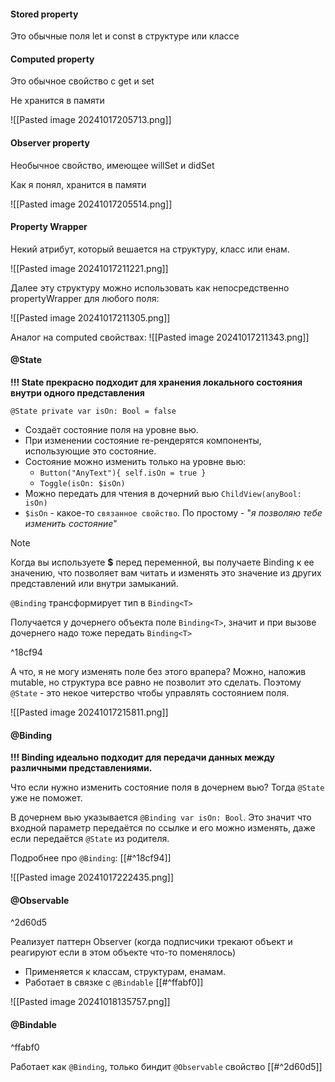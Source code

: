 
#### Stored property
Это обычные поля let и const в структуре или классе

#### Computed property
Это обычное свойство с get и set

Не хранится в памяти

![[Pasted image 20241017205713.png]]
#### Observer property
Необычное свойство, имеющее willSet и didSet

Как я понял, хранится в памяти

![[Pasted image 20241017205514.png]]

#### Property Wrapper

Некий атрибут, который вешается на структуру, класс или енам.

![[Pasted image 20241017211221.png]]

Далее эту структуру можно использовать как непосредственно propertyWrapper для любого поля:

![[Pasted image 20241017211305.png]]

Аналог на computed свойствах:
![[Pasted image 20241017211343.png]]

#### @State

**!!! State прекрасно подходит для хранения локального состояния внутри одного представления**

`@State private var isOn: Bool = false`

- Создаёт состояние поля на уровне вью.
- При изменении состояние re-рендерятся компоненты, использующие это состояние.
- Состояние можно изменить только на уровне вью:
	- `Button("AnyText"){ self.isOn = true }`
	- `Toggle(isOn: $isOn)`
- Можно передать для чтения в дочерний вью `ChildView(anyBool: isOn)`
- `$isOn` - какое-то `связанное свойство`. По простому - "*я позволяю тебе изменить состояние*"

> [!NOTE]
> Когда вы используете **$** перед переменной, вы получаете Binding к ее значению, что позволяет вам читать и изменять это значение из других представлений или внутри замыканий.
> 
> `@Binding` трансформирует тип в `Binding<T>`
> 
> Получается у дочернего объекта поле `Binding<T>`, значит и при вызове дочернего надо тоже передать `Binding<T>`
> 

^18cf94

А что, я не могу изменять поле без этого врапера? Можно, наложив mutable, но структура все равно не позволит это сделать. Поэтому `@State` - это некое читерство чтобы управлять состоянием поля.

![[Pasted image 20241017215811.png]]

#### @Binding

**!!! Binding идеально подходит для передачи данных между различными представлениями.**

Что если нужно изменить состояние поля в дочернем вью? Тогда `@State` уже не поможет.

В дочернем вью указывается `@Binding var isOn: Bool`. Это значит что входной параметр передаётся по ссылке и его можно изменять, даже если передаётся `@State` из родителя.

Подробнее про `@Binding`: [[#^18cf94]]

![[Pasted image 20241017222435.png]]

#### @Observable

^2d60d5

Реализует паттерн Observer (когда подписчики трекают объект и реагируют если в этом объекте что-то поменялось)

- Применяется к классам, структурам, енамам.
- Работает в связке с `@Bindable` [[#^ffabf0]]

![[Pasted image 20241018135757.png]]

#### @Bindable

^ffabf0

Работает как `@Binding`, только биндит `@Observable` свойство [[#^2d60d5]]
